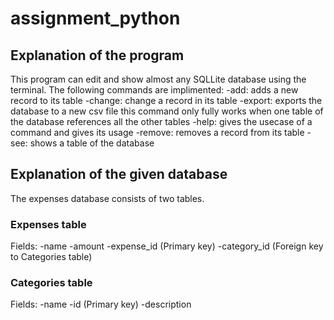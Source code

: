 # assignment_python
## Explanation of the program
This program can edit and show almost any SQLLite database using the terminal.
The following commands are implimented:
    -add: adds a new record to its table
    -change: change a record in its table
    -export: exports the database to a new csv file
             this command only fully works when one table of the database references all the other tables
    -help: gives the usecase of a command and gives its usage
    -remove: removes a record from its table
    -see: shows a table of the database

## Explanation of the given database
The expenses database consists of two tables.

### Expenses table
Fields:
    -name
    -amount
    -expense_id (Primary key)
    -category_id (Foreign key to Categories table)

### Categories table
Fields:
    -name
    -id (Primary key)
    -description
